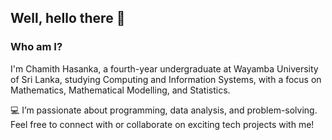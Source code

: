## Well, hello there 👋

### Who am I?

I'm Chamith Hasanka, a fourth-year undergraduate at Wayamba University of Sri Lanka, studying Computing and Information Systems, with a focus on Mathematics, Mathematical Modelling, and Statistics.

💻 I’m passionate about programming, data analysis, and problem-solving.
Feel free to connect with or collaborate on exciting tech projects with me!

<!--
**Chamith-Hasanka/Chamith-Hasanka** is a ✨ _special_ ✨ repository because its `README.md` (this file) appears on your GitHub profile.

Here are some ideas to get you started:

- 🔭 I’m currently working on ...
- 🌱 I’m currently learning ...
- 👯 I’m looking to collaborate on ...
- 🤔 I’m looking for help with ...
- 💬 Ask me about ...
- 📫 How to reach me: ...
- 😄 Pronouns: ...
- ⚡ Fun fact: ...
-->
